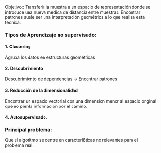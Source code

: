 Objetivo:: Transferir la muestra a un espacio de representación donde se introduce una nueva medida de distancia entre muestras. Encontrar patrones suele ser una interpretación geométrica a lo que realiza esta técnica.

### Tipos de Aprendizaje no supervisado:
#### 1. Clustering
Agrupa los datos en estructuras geométricas
#### 2. Descubrimiento
Descubrimiento de dependencias -> Encontrar patrones
#### 3. Reducción de la dimensionalidad
Encontrar un espacio vectorial con una dimension menor al espacio original que no pierda información por el camino.
#### 4. Autosupervisado.

### Principal problema:
Que el algoritmo se centre en caracteríßticas no relevantes para el problema real.